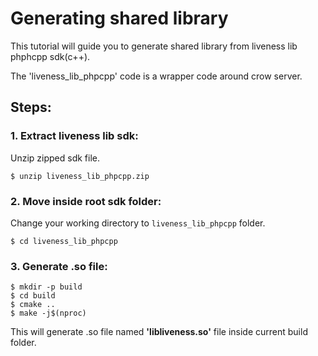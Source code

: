# Generating shared library

This tutorial will guide you to generate shared library from liveness lib phphcpp sdk(c++).

The 'liveness_lib_phpcpp' code is a wrapper code around crow server. 

## Steps:

### 1. Extract liveness lib sdk:

Unzip zipped sdk file.

<div class="termy">

```console
$ unzip liveness_lib_phpcpp.zip
```
</div>


### 2. Move inside root sdk folder:

Change your working directory to `liveness_lib_phpcpp` folder.

<div class="termy">

```console
$ cd liveness_lib_phpcpp
```
</div>


### 3. Generate .so file:

<div class="termy">

```console
$ mkdir -p build
$ cd build
$ cmake ..
$ make -j$(nproc)
```
</div>

This will generate .so file named **'libliveness.so'** file inside current build folder.
